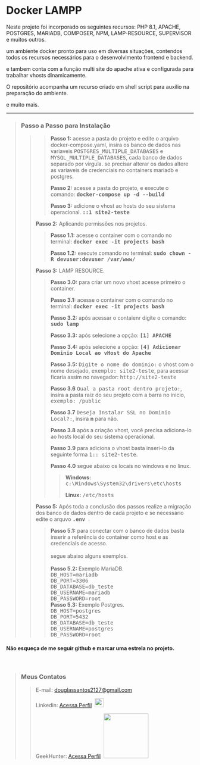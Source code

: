 # Docker LAMPP

Neste projeto foi incorporado os seguintes recursos: PHP 8.1, APACHE, POSTGRES, MARIADB, COMPOSER, NPM, LAMP-RESOURCE, SUPERVISOR e muitos outros.

um ambiente docker pronto para uso em diversas situações, contendos todos os recursos necessários para o desenvolvimento frontend e backend.

e tambem conta com a função multi site do apache ativa e configurada para trabalhar vhosts dinamicamente.

O repositório acompanha um recurso criado em shell script para auxilio na preparação do ambiente.

e muito mais.

----------------------------------------------------------------------------------------------------------------------
> ### Passo a Passo para Instalação  
> > > **Passo 1:** acesse a pasta do projeto e edite o arquivo docker-compose.yaml, insira os banco de dados nas variaveis <kbd>POSTGRES_MULTIPLE_DATABASES</kbd> e <kbd>MYSQL_MULTIPLE_DATABASES</kbd>, cada banco de dados separado por virgula. se precisar alterar os dados altere as variaveis de credenciais no containers mariadb e postgres.
> > > 
> > > **Passo 2:** acesse a pasta do projeto, e execute o comando:  <kbd>**docker-compose up -d --build**</kbd>
> > >
> > > **Passo 3:** adicione o vhost ao hosts do seu sistema operacional. <kbd>**::1 site2-teste** </kbd>
> >
> > **Passo 2:** Aplicando permissões nos projetos.
> > > **Passo 1.1:** acesse o container com o comando no terminal: <kbd>**docker exec -it projects bash**</kbd>
> > >
> > > **Passo 1.2:** execute comando no terminal: <kbd> **sudo chown -R devuser:devuser /var/www/** </kbd>
> >
> > **Passo 3:** LAMP RESOURCE.
> > > **Passo 3.0:** para criar um novo vhost acesse primeiro o container.</kbd>
> > >
> > > **Passo 3.1:** acesse o container com o comando no terminal: <kbd>**docker exec -it projects bash**</kbd>
> > >
> > > **Passo 3.2:** após acessar o contaienr digite o comando: <kbd> **sudo lamp** </kbd>
> > >
> > > **Passo 3.3:** após selecione a opção: <kbd> **[1] APACHE** </kbd>
> > >
> > > **Passo 3.4:** após selecione a opção: <kbd> **[4] Adicionar Dominio Local ao vHost do Apache** </kbd>
> > >
> > > **Passo 3.5:** <kbd>Digite o nome do dominio:</kbd> o vhost com o nome desejado,  <kbd>exemplo: site2-teste</kbd>, para acessar ficaria assim no navegador:  <kbd>http://site2-teste</kbd>
> > >
> > > **Passo 3.6** <kbd>Qual a pasta root dentro projeto:</kbd>, insira a pasta raiz do seu projeto com a barra no inicio, <kbd>exemplo: /public</kbd>
> > >
> > > **Passo 3.7** <kbd>Deseja Instalar SSL no Dominio Local?:</kbd>, insira **n** para não.
> > >
> > > **Passo 3.8** após a criação vhost, você precisa adiciona-lo ao hosts local do seu sistema operacional.
> > >
> > > **Passo 3.9** para adiciona o vhost basta inseri-lo da seguinte forma <kbd>1:: site2-teste</kbd>.
> > >
> > > **Passo 4.0** segue abaixo os locais no windows e no linux.
> > > > **Windows:** <kbd>c:\Windows\System32\drivers\etc\hosts</kbd>
> > > >
> > > > **Linux:** <kbd>/etc/hosts</kbd>
> > > 
> > 
> > **Passo 5:** Após toda a conclusão dos passos realize a migração dos banco de dados dentro de cada projeto e se necessário edite o arquvo <kbd> **.env** </kbd>.
> > > **Passo 5.1:** para conectar com o banco de dados basta inserir a referência do container como host e as credenciais de acesso.<br><br> segue abaixo alguns exemplos.<br><br>
> > > **Passo 5.2:** Exemplo MariaDB.
> > > <br><kbd> DB_HOST=mariadb<br>DB_PORT=3306<br>DB_DATABASE=db_teste<br>DB_USERNAME=mariadb<br>DB_PASSWORD=root</kbd><br>
> > > **Passo 5.3:** Exemplo Postgres.
> > > <br><kbd> DB_HOST=postgres<br>DB_PORT=5432<br>DB_DATABASE=db_teste<br>DB_USERNAME=postgres<br>DB_PASSWORD=root</kbd><br>

#### Não esqueça de me seguir github e marcar uma estrela no projeto.

<br>

>### Meus Contatos</kbd>
> >E-mail: douglassantos2127@gmail.com
> >
> >Linkedin: <a href='https://www.linkedin.com/in/douglas-da-silva-santos/' target='_blank'>Acessa Perfil</a>&nbsp;&nbsp;<img src="https://cdn.jsdelivr.net/gh/devicons/devicon/icons/linkedin/linkedin-original.svg" width="24">
> >
> >GeekHunter: <a href='https://www.linkedin.com/in/douglas-da-silva-santos/' target='_blank'>Acessa Perfil</a>&nbsp;&nbsp;<img src="https://www.geekhunter.com.br/_next/static/media/geek-logo.5e162598.svg" width="120">
